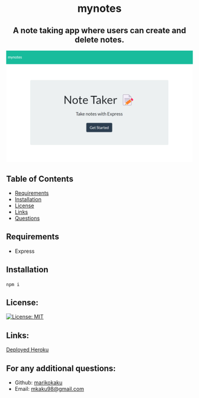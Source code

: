 <h1 align="center"> mynotes  </h1>
  
<h2 align="center"> A note taking app where users can create and delete notes. </h2>

![screenshot](/assets/screenshot.png)

## Table of Contents
- [Requirements](#requirements)
- [Installation](#installation)
- [License](#license)
- [Links](#links)
- [Questions](#questions)

## Requirements 

* Express

## Installation 

`npm i`

## License:

[![License: MIT](https://img.shields.io/badge/License-MIT-yellow.svg)](https://opensource.org/licenses/MIT)

## Links:
[Deployed Heroku](https://cryptic-wave-93739.herokuapp.com/)

## For any additional questions:
- Github: [marikokaku](https://github.com/marikokaku)
- Email: mkaku98@gmail.com

